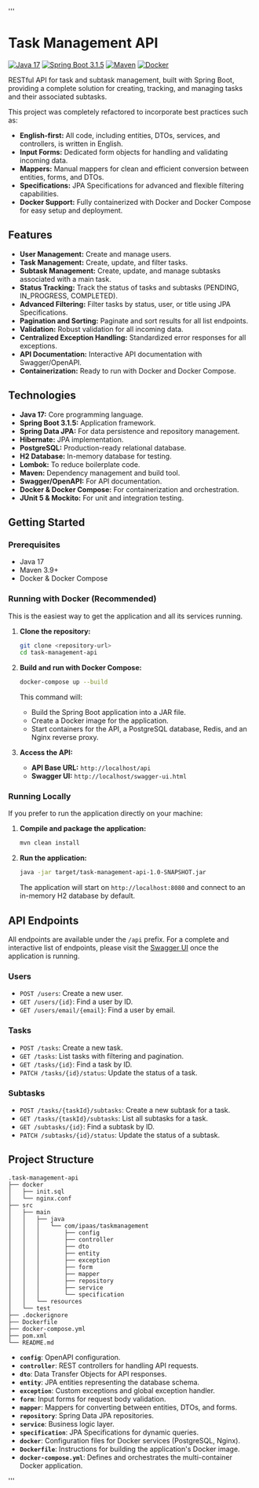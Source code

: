 '''
# Task Management API

[![Java 17](https://img.shields.io/badge/Java-17-blue.svg)](https://www.oracle.com/java/technologies/javase/jdk17-archive-downloads.html) [![Spring Boot 3.1.5](https://img.shields.io/badge/Spring%20Boot-3.1.5-brightgreen.svg)](https://spring.io/projects/spring-boot) [![Maven](https://img.shields.io/badge/Maven-3.9.4-orange.svg)](https://maven.apache.org/) [![Docker](https://img.shields.io/badge/Docker-Ready-blue.svg)](https://www.docker.com/)

RESTful API for task and subtask management, built with Spring Boot, providing a complete solution for creating, tracking, and managing tasks and their associated subtasks.

This project was completely refactored to incorporate best practices such as:
-   **English-first:** All code, including entities, DTOs, services, and controllers, is written in English.
-   **Input Forms:** Dedicated form objects for handling and validating incoming data.
-   **Mappers:** Manual mappers for clean and efficient conversion between entities, forms, and DTOs.
-   **Specifications:** JPA Specifications for advanced and flexible filtering capabilities.
-   **Docker Support:** Fully containerized with Docker and Docker Compose for easy setup and deployment.

## Features

-   **User Management:** Create and manage users.
-   **Task Management:** Create, update, and filter tasks.
-   **Subtask Management:** Create, update, and manage subtasks associated with a main task.
-   **Status Tracking:** Track the status of tasks and subtasks (PENDING, IN_PROGRESS, COMPLETED).
-   **Advanced Filtering:** Filter tasks by status, user, or title using JPA Specifications.
-   **Pagination and Sorting:** Paginate and sort results for all list endpoints.
-   **Validation:** Robust validation for all incoming data.
-   **Centralized Exception Handling:** Standardized error responses for all exceptions.
-   **API Documentation:** Interactive API documentation with Swagger/OpenAPI.
-   **Containerization:** Ready to run with Docker and Docker Compose.

## Technologies

-   **Java 17:** Core programming language.
-   **Spring Boot 3.1.5:** Application framework.
-   **Spring Data JPA:** For data persistence and repository management.
-   **Hibernate:** JPA implementation.
-   **PostgreSQL:** Production-ready relational database.
-   **H2 Database:** In-memory database for testing.
-   **Lombok:** To reduce boilerplate code.
-   **Maven:** Dependency management and build tool.
-   **Swagger/OpenAPI:** For API documentation.
-   **Docker & Docker Compose:** For containerization and orchestration.
-   **JUnit 5 & Mockito:** For unit and integration testing.

## Getting Started

### Prerequisites

-   Java 17
-   Maven 3.9+
-   Docker & Docker Compose

### Running with Docker (Recommended)

This is the easiest way to get the application and all its services running.

1.  **Clone the repository:**

    ```bash
    git clone <repository-url>
    cd task-management-api
    ```

2.  **Build and run with Docker Compose:**

    ```bash
    docker-compose up --build
    ```

    This command will:
    -   Build the Spring Boot application into a JAR file.
    -   Create a Docker image for the application.
    -   Start containers for the API, a PostgreSQL database, Redis, and an Nginx reverse proxy.

3.  **Access the API:**

    -   **API Base URL:** `http://localhost/api`
    -   **Swagger UI:** `http://localhost/swagger-ui.html`

### Running Locally

If you prefer to run the application directly on your machine:

1.  **Compile and package the application:**

    ```bash
    mvn clean install
    ```

2.  **Run the application:**

    ```bash
    java -jar target/task-management-api-1.0-SNAPSHOT.jar
    ```

    The application will start on `http://localhost:8080` and connect to an in-memory H2 database by default.

## API Endpoints

All endpoints are available under the `/api` prefix. For a complete and interactive list of endpoints, please visit the [Swagger UI](http://localhost/swagger-ui.html) once the application is running.

### Users

-   `POST /users`: Create a new user.
-   `GET /users/{id}`: Find a user by ID.
-   `GET /users/email/{email}`: Find a user by email.

### Tasks

-   `POST /tasks`: Create a new task.
-   `GET /tasks`: List tasks with filtering and pagination.
-   `GET /tasks/{id}`: Find a task by ID.
-   `PATCH /tasks/{id}/status`: Update the status of a task.

### Subtasks

-   `POST /tasks/{taskId}/subtasks`: Create a new subtask for a task.
-   `GET /tasks/{taskId}/subtasks`: List all subtasks for a task.
-   `GET /subtasks/{id}`: Find a subtask by ID.
-   `PATCH /subtasks/{id}/status`: Update the status of a subtask.

## Project Structure

```
.task-management-api
├── docker
│   ├── init.sql
│   └── nginx.conf
├── src
│   ├── main
│   │   ├── java
│   │   │   └── com/ipaas/taskmanagement
│   │   │       ├── config
│   │   │       ├── controller
│   │   │       ├── dto
│   │   │       ├── entity
│   │   │       ├── exception
│   │   │       ├── form
│   │   │       ├── mapper
│   │   │       ├── repository
│   │   │       ├── service
│   │   │       └── specification
│   │   └── resources
│   └── test
├── .dockerignore
├── Dockerfile
├── docker-compose.yml
├── pom.xml
└── README.md
```

-   **`config`**: OpenAPI configuration.
-   **`controller`**: REST controllers for handling API requests.
-   **`dto`**: Data Transfer Objects for API responses.
-   **`entity`**: JPA entities representing the database schema.
-   **`exception`**: Custom exceptions and global exception handler.
-   **`form`**: Input forms for request body validation.
-   **`mapper`**: Mappers for converting between entities, DTOs, and forms.
-   **`repository`**: Spring Data JPA repositories.
-   **`service`**: Business logic layer.
-   **`specification`**: JPA Specifications for dynamic queries.
-   **`docker`**: Configuration files for Docker services (PostgreSQL, Nginx).
-   **`Dockerfile`**: Instructions for building the application's Docker image.
-   **`docker-compose.yml`**: Defines and orchestrates the multi-container Docker application.

'''
